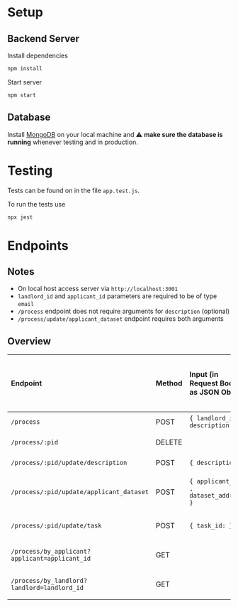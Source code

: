 # Setup

## Backend Server

Install dependencies
```bash
npm install
```

Start server
```bash
npm start
```
## Database

Install [MongoDB](https://www.mongodb.com/docs/manual/administration/install-community/) on your local machine and ⚠️ **make sure the database is running** whenever testing and in production.

# Testing

Tests can be found on in the file `app.test.js`.

To run the tests use
```bash
npx jest
```

# Endpoints

## Notes
- On local host access server via `http://localhost:3001`
- `landlord_id` and `applicant_id` parameters are required to be of type `email`
- `/process` endpoint does not require arguments for `description` (optional) 
- `/process/update/applicant_dataset` endpoint requires both arguments
## Overview

| Endpoint    | Method      | Input (in Request Body as JSON Object) | Output (Status Code)  | Output (in Response Body as JSON Object)  | Description     |
| :---        |    :---   |    :---   |    :---   |     :---   |          :--- |
| `/process`      | POST      | `{ landlord_id: , description: }` | 200; 500  |process object| create process; set state == 1 |
| `/process/:pid`      | DELETE       |    | 200; 404  || delete process  |
| `/process/:pid/update/description`     | POST       | `{ description: }`   | 200; 500    |process object| update description   |
| `/process/:pid/update/applicant_dataset`      | POST       | `{ applicant_id: , dataset_address: }`| 200; 500    |process object  | update applicant_id and dataset_address; set state == 2   |
| `/process/:pid/update/task`      | POST       | `{ task_id: }`   | 200; 500    |process object | update iExec task_id; set state == 3  |
| `/process/by_applicant?applicant=applicant_id`     | GET      |    | 200; 400    |list of process objects     | get processes by applicant_id   |
| `/process/by_landlord?landlord=landlord_id`     | GET       |    | 200; 400    |list of process objects   | get processes by landlord_id    |
